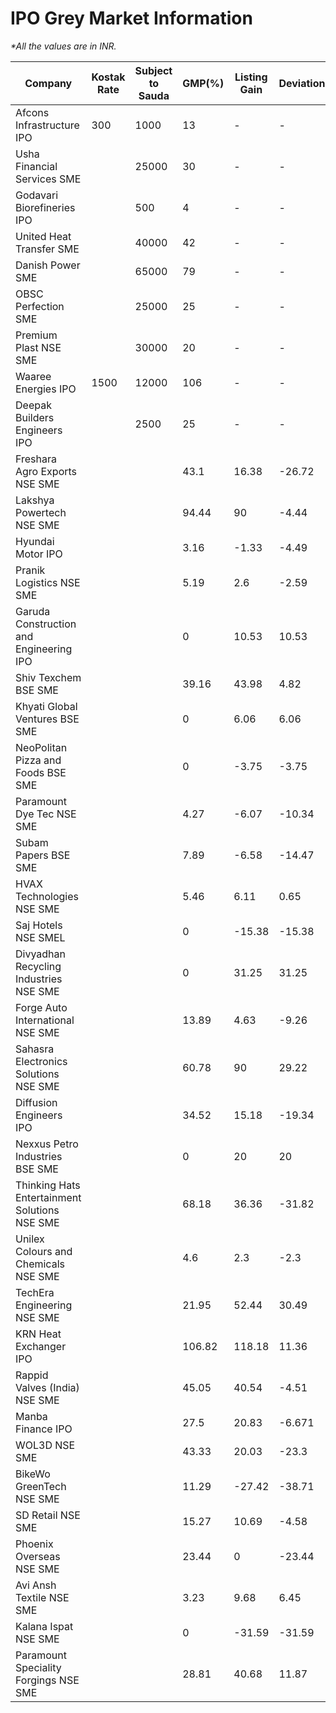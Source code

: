 # IPO Grey Market Information
_*All the values are in INR._

| Company | Kostak Rate | Subject to Sauda | GMP(%)| Listing Gain | Deviation |
|---------|-------------|------------------|-----|--------------|-----------|
|Afcons Infrastructure IPO |300|1000|13|-|-|
|Usha Financial Services SME| |25000|30|-|-|
|Godavari Biorefineries IPO| |500|4|-|-|
|United Heat Transfer SME| |40000|42|-|-|
|Danish Power SME| |65000|79|-|-|
|OBSC Perfection SME| |25000|25|-|-|
|Premium Plast NSE SME| |30000|20|-|-|
|Waaree Energies IPO|1500|12000|106|-|-|
|Deepak Builders Engineers IPO| |2500|25|-|-|
|Freshara Agro Exports NSE SME| | |43.1|16.38|-26.72|
|Lakshya Powertech NSE SME| | |94.44|90|-4.44|
|Hyundai Motor IPO| | |3.16|-1.33|-4.49|
|Pranik Logistics NSE SME| | |5.19|2.6|-2.59|
|Garuda Construction and Engineering IPO| | |0|10.53|10.53|
|Shiv Texchem BSE SME| | |39.16|43.98|4.82|
|Khyati Global Ventures BSE SME| | |0|6.06|6.06|
|NeoPolitan Pizza and Foods BSE SME| | |0|-3.75|-3.75|
|Paramount Dye Tec NSE SME| | |4.27|-6.07|-10.34|
|Subam Papers BSE SME| | |7.89|-6.58|-14.47|
|HVAX Technologies NSE SME| | |5.46|6.11|0.65|
|Saj Hotels NSE SMEL| | |0|-15.38|-15.38|
|Divyadhan Recycling Industries NSE SME| | |0|31.25|31.25|
|Forge Auto International NSE SME| | |13.89|4.63|-9.26|
|Sahasra Electronics Solutions NSE SME| | |60.78|90|29.22|
|Diffusion Engineers IPO| | |34.52|15.18|-19.34|
|Nexxus Petro Industries BSE SME| | |0|20|20|
|Thinking Hats Entertainment Solutions NSE SME| | |68.18|36.36|-31.82|
|Unilex Colours and Chemicals NSE SME| | |4.6|2.3|-2.3|
|TechEra Engineering NSE SME| | |21.95|52.44|30.49|
|KRN Heat Exchanger IPO| | |106.82|118.18|11.36|
|Rappid Valves (India) NSE SME| | |45.05|40.54|-4.51|
|Manba Finance IPO| | |27.5|20.83|-6.671|
|WOL3D NSE SME| | |43.33|20.03|-23.3|
|BikeWo GreenTech NSE SME| | |11.29|-27.42|-38.71|
|SD Retail NSE SME| | |15.27|10.69|-4.58|
|Phoenix Overseas NSE SME| | |23.44|0|-23.44|
|Avi Ansh Textile NSE SME| | |3.23|9.68|6.45|
|Kalana Ispat NSE SME| | |0|-31.59|-31.59|
|Paramount Speciality Forgings NSE SME| | |28.81|40.68|11.87|


